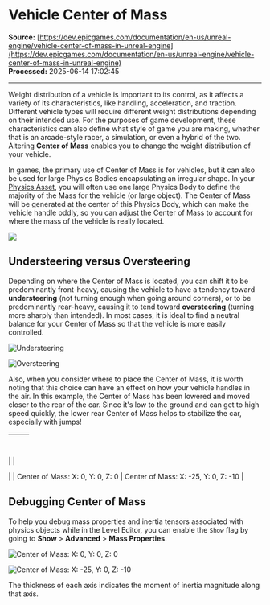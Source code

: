 # Vehicle Center of Mass

**Source:** [https://dev.epicgames.com/documentation/en-us/unreal-engine/vehicle-center-of-mass-in-unreal-engine](https://dev.epicgames.com/documentation/en-us/unreal-engine/vehicle-center-of-mass-in-unreal-engine)  
**Processed:** 2025-06-14 17:02:45

---

Weight distribution of a vehicle is important to its control, as it affects a variety of its characteristics, like handling, acceleration, and traction. Different vehicle types will require different weight distributions depending on their intended use. For the purposes of game development, these characteristics can also define what style of game you are making, whether that is an arcade-style racer, a simulation, or even a hybrid of the two. Altering **Center of Mass** enables you to change the weight distribution of your vehicle.

In games, the primary use of Center of Mass is for vehicles, but it can also be used for large Physics Bodies encapsulating an irregular shape. In your [Physics Asset](/documentation/en-us/unreal-engine/physics-asset-editor-in-unreal-engine), you will often use one large Physics Body to define the majority of the Mass for the vehicle (or large object). The Center of Mass will be generated at the center of this Physics Body, which can make the vehicle handle oddly, so you can adjust the Center of Mass to account for where the mass of the vehicle is really located.

![](https://d1iv7db44yhgxn.cloudfront.net/documentation/images/62a0c003-df6b-45e6-9fd4-e07fbd607818/centerofmass.png)

## Understeering versus Oversteering

Depending on where the Center of Mass is located, you can shift it to be predominantly front-heavy, causing the vehicle to have a tendency toward **understeering** (not turning enough when going around corners), or to be predominantly rear-heavy, causing it to tend toward **oversteering** (turning more sharply than intended). In most cases, it is ideal to find a neutral balance for your Center of Mass so that the vehicle is more easily controlled.

![Understeering](https://d1iv7db44yhgxn.cloudfront.net/documentation/images/1beb7e76-efdb-45cc-a837-4796d99ac4bc/understeering.png)

![Oversteering](https://d1iv7db44yhgxn.cloudfront.net/documentation/images/3342ba20-4aad-48bd-b20a-dbc9e229187f/oversteering.png)

Also, when you consider where to place the Center of Mass, it is worth noting that this choice can have an effect on how your vehicle handles in the air. In this example, the Center of Mass has been lowered and moved closer to the rear of the car. Since it's low to the ground and can get to high speed quickly, the lower rear Center of Mass helps to stabilize the car, especially with jumps!

|   |   |
| --- | --- |
| 
 | 

 |
| Center of Mass: X: 0, Y: 0, Z: 0 | Center of Mass: X: -25, Y: 0, Z: -10 |

## Debugging Center of Mass

To help you debug mass properties and inertia tensors associated with physics objects while in the Level Editor, you can enable the `Show` flag by going to **Show** > **Advanced** > **Mass Properties**.

![Center of Mass: X: 0, Y: 0, Z: 0](https://d1iv7db44yhgxn.cloudfront.net/documentation/images/7f4e4022-c9d1-4b1c-b360-9d550322481b/vehiclecom1.png)

![Center of Mass: X: -25, Y: 0, Z: -10](https://d1iv7db44yhgxn.cloudfront.net/documentation/images/f0fbef74-05f5-4150-8051-28e5f44e8a21/vehiclecom2.png)

The thickness of each axis indicates the moment of inertia magnitude along that axis.